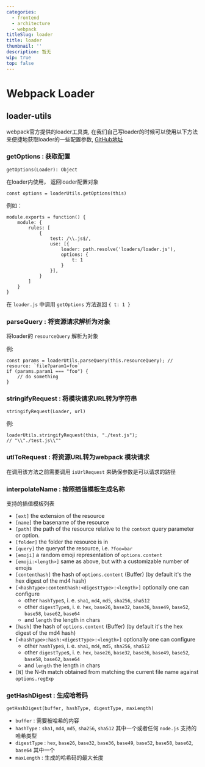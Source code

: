 ```yaml
---
categories:
  - frontend
  - architecture
  - webpack
titleSlug: loader
title: loader
thumbnail: ''
description: 暂无
wip: true
top: false
---
```

# Webpack Loader

## **loader-utils**

webpack官方提供的loader工具类, 在我们自己写loader的时候可以使用以下方法来便捷地获取loader的一些配置参数, [GitHub地址](https://github.com/webpack/loader-utils)

### **getOptions** : 获取配置

`getOptions(Loader): Object`

在loader内使用， 返回loader配置对象

```
const options = loaderUtils.getOptions(this)

```

例如：

```
module.exports = function() {
    module: {
        rules: [
            {
                test: /\\.js$/,
                use: [{
                    loader: path.resolve('loaders/loader.js'),
                    options: {
                        t: 1
                    }
                }],
            }
        ]
    }
}

```

在 `loader.js` 中调用 `getOptions` 方法返回 `{ t: 1 }`

### **parseQuery** : 将资源请求解析为对象

将loader的 `resourceQuery` 解析为对象

例:

```
const params = loaderUtils.parseQuery(this.resourceQuery); // resource: `file?param1=foo`
if (params.param1 === "foo") {
	// do something
}

```

### **stringifyRequest** : 将模块请求URL转为字符串

`stringifyRequest(Loader, url)`

例:

```
loaderUtils.stringifyRequest(this, "./test.js");
// "\\"./test.js\\""

```

### **utlToRequest** : 将资源URL转为webpack 模块请求

在调用该方法之前需要调用 `isUrlRequest` 来确保参数是可以请求的路径

### **interpolateName** : 按照插值模板生成名称

支持的插值模板列表

- `[ext]` the extension of the resource
- `[name]` the basename of the resource
- `[path]` the path of the resource relative to the `context` query parameter or option.
- `[folder]` the folder the resource is in
- `[query]` the queryof the resource, i.e. `?foo=bar`
- `[emoji]` a random emoji representation of `options.content`
- `[emoji:<length>]` same as above, but with a customizable number of emojis
- `[contenthash]` the hash of `options.content` (Buffer) (by default it's the hex digest of the md4 hash)
- `[<hashType>:contenthash:<digestType>:<length>]` optionally one can configure
    - other `hashType`s, i. e. `sha1`, `md4`, `md5`, `sha256`, `sha512`
    - other `digestType`s, i. e. `hex`, `base26`, `base32`, `base36`, `base49`, `base52`, `base58`, `base62`, `base64`
    - and `length` the length in chars
- `[hash]` the hash of `options.content` (Buffer) (by default it's the hex digest of the md4 hash)
- `[<hashType>:hash:<digestType>:<length>]` optionally one can configure
    - other `hashType`s, i. e. `sha1`, `md4`, `md5`, `sha256`, `sha512`
    - other `digestType`s, i. e. `hex`, `base26`, `base32`, `base36`, `base49`, `base52`, `base58`, `base62`, `base64`
    - and `length` the length in chars
- `[N]` the N-th match obtained from matching the current file name against `options.regExp`

### **getHashDigest** : 生成哈希码

`getHashDigest(buffer, hashType, digestType, maxLength)`

- `buffer` : 需要被哈希的内容
- `hashType` : `sha1`, `md4`, `md5`, `sha256`, `sha512` 其中一个或者任何 `node.js` 支持的哈希类型
- `digestType` : `hex`, `base26`, `base32`, `base36`, `base49`, `base52`, `base58`, `base62`, `base64` 其中一个
- `maxLength` : 生成的哈希码的最大长度
